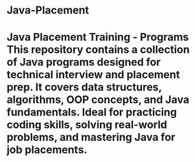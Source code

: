 # Java-Placement
 # Java Placement Training - Programs    This repository contains a collection of Java programs designed for technical interview and placement prep. It covers data structures, algorithms, OOP concepts, and Java fundamentals. Ideal for practicing coding skills, solving real-world problems, and mastering Java for job placements.
